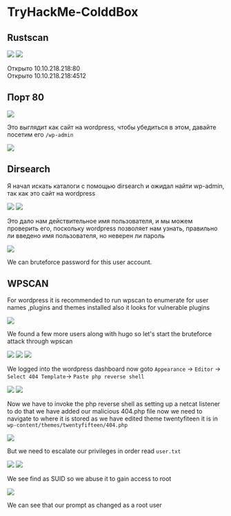 # TryHackMe-ColddBox

## Rustscan

<img src="https://imgur.com/VW0IztZ.png"/>

<img src="https://imgur.com/Yn5ZiC8.png"/>


Открыто 10.10.218.218:80                                                             
Открыто 10.10.218.218:4512 

## Порт 80

<img src="https://imgur.com/vAiwYMa.png"/>

Это выглядит как сайт на wordpress, чтобы убедиться в этом, давайте посетим его `/wp-admin`

<img src="https://imgur.com/3PitIQV.png"/>

## Dirsearch

Я начал искать каталоги с помощью dirsearch и ожидал найти wp-admin, так как это сайт на wordpress

<img src="https://imgur.com/RzKcrg0.png"/>

<img src="https://imgur.com/8QbEzYa.png"/>

Это дало нам действительное имя пользователя, и мы можем проверить его, поскольку wordpress позволяет нам узнать, правильно ли введено имя пользователя, но неверен ли пароль

<img src="https://imgur.com/hNbxZX0.png"/>

We can bruteforce password for this user account.

## WPSCAN

For wordpress it is recommended to run wpscan to enumerate for user names ,plugins and themes installed also it looks for vulnerable plugins

<img src="https://imgur.com/4O6rJkA.png"/>

We found a few more users along with hugo so let's start the bruteforce attack through wpscan

<img src="https://imgur.com/0XPVlo5.png"/>

<img src="https://imgur.com/lcSQipa.png"/>

<img src="https://imgur.com/9iqHQDF.png"/>

We logged into the wordpress dashboard now goto `Appearance` -> `Editor` -> `Select 404 Template`-> `Paste php reverse shell` 

<img src="https://imgur.com/QDzdwA2.png"/>

<img src="https://imgur.com/oEzHJ5d.png"/>

Now we have to invoke the php reverse shell as setting up a netcat listener to do that we have added our malicious 404.php file now we need to navigate to where it is stored as we have edited theme twentyfiteen it is in `wp-content/themes/twentyfifteen/404.php`

<img src="https://imgur.com/Rd5CJtv.png"/>

But we need to escalate our privileges in order read `user.txt`	

<img src="https://imgur.com/uQffE6i.png"/>

<img src="https://imgur.com/kQEuDQW.png"/>

We see find as SUID so we abuse it to gain access to root

<img src="https://imgur.com/VVUh9o5.png"/>

We can see that our prompt as changed as a root user
